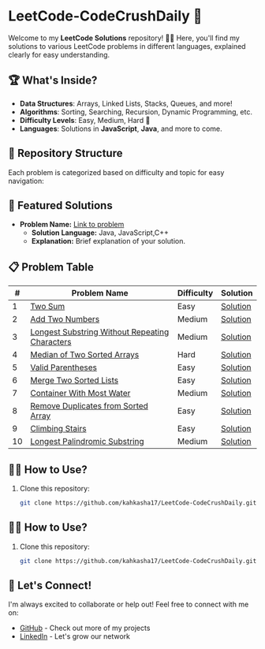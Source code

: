 # LeetCode-CodeCrushDaily 🚀

Welcome to my **LeetCode Solutions** repository! 👩‍💻 Here, you'll find my solutions to various LeetCode problems in different languages, explained clearly for easy understanding.

## 🏆 What's Inside?

- **Data Structures**: Arrays, Linked Lists, Stacks, Queues, and more!
- **Algorithms**: Sorting, Searching, Recursion, Dynamic Programming, etc.
- **Difficulty Levels**: Easy, Medium, Hard 💪
- **Languages**: Solutions in **JavaScript**, **Java**, and more to come.

## 📁 Repository Structure

Each problem is categorized based on difficulty and topic for easy navigation:

## 🌟 Featured Solutions

- **Problem Name:** [Link to problem](#)
    - **Solution Language:** Java, JavaScript,C++
    - **Explanation:** Brief explanation of your solution.

## 📋 Problem Table

| #   | Problem Name                                                                 | Difficulty | Solution |
| --- | ----------------------------------------------------------------------------- | ---------- | -------- |
| 1   | [Two Sum](https://leetcode.com/problems/two-sum/)                             | Easy       | [Solution](./Solutions/TwoSum.md) |
| 2   | [Add Two Numbers](https://leetcode.com/problems/add-two-numbers/)             | Medium     | [Solution](./Medium/AddTwoNumbers.md) |
| 3   | [Longest Substring Without Repeating Characters](https://leetcode.com/problems/longest-substring-without-repeating-characters/) | Medium     | [Solution](./Medium/LongestSubstring.md) |
| 4   | [Median of Two Sorted Arrays](https://leetcode.com/problems/median-of-two-sorted-arrays/) | Hard       | [Solution](./Hard/MedianOfTwoArrays.md) |
| 5   | [Valid Parentheses](https://leetcode.com/problems/valid-parentheses/)         | Easy       | [Solution](./Easy/ValidParentheses.md) |
| 6   | [Merge Two Sorted Lists](https://leetcode.com/problems/merge-two-sorted-lists/) | Easy       | [Solution](./Easy/MergeTwoSortedLists.md) |
| 7   | [Container With Most Water](https://leetcode.com/problems/container-with-most-water/) | Medium     | [Solution](./Medium/ContainerWithMostWater.md) |
| 8   | [Remove Duplicates from Sorted Array](https://leetcode.com/problems/remove-duplicates-from-sorted-array/) | Easy       | [Solution](./Easy/RemoveDuplicates.md) |
| 9   | [Climbing Stairs](https://leetcode.com/problems/climbing-stairs/)             | Easy       | [Solution](./Easy/ClimbingStairs.md) |
| 10  | [Longest Palindromic Substring](https://leetcode.com/problems/longest-palindromic-substring/) | Medium     | [Solution](./Medium/LongestPalindromicSubstring.md) |


    
## 🧑‍💻 How to Use?

1. Clone this repository:
   ```bash
   git clone https://github.com/kahkasha17/LeetCode-CodeCrushDaily.git

## 🧑‍💻 How to Use?

1. Clone this repository:
   ```bash
   git clone https://github.com/kahkasha17/LeetCode-CodeCrushDaily.git
   
## 🔗 Let's Connect!

I'm always excited to collaborate or help out! Feel free to connect with me on:

- [GitHub](https://github.com/kahkasha17) - Check out more of my projects
- [LinkedIn](https://linkedin.com/in/kahkasha1711) - Let's grow our network


